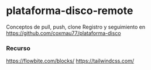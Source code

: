 # plataforma-disco-remote
Conceptos de pull, push, clone
Registro y seguimiento en https://github.com/coxmau77/plataforma-disco

### Recurso
https://flowbite.com/blocks/
https://tailwindcss.com/ 
